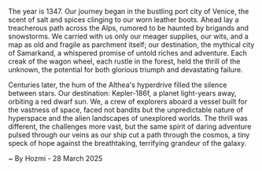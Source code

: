 
The year is 1347.  Our journey began in the bustling port city of Venice, the scent of salt and spices clinging to our worn leather boots.  Ahead lay a treacherous path across the Alps, rumored to be haunted by brigands and snowstorms.  We carried with us only our meager supplies, our wits, and a map as old and fragile as parchment itself; our destination, the mythical city of Samarkand, a whispered promise of untold riches and adventure. Each creak of the wagon wheel, each rustle in the forest, held the thrill of the unknown, the potential for both glorious triumph and devastating failure.

Centuries later, the hum of the Althea's hyperdrive filled the silence between stars.  Our destination: Kepler-186f, a planet light-years away, orbiting a red dwarf sun. We, a crew of explorers aboard a vessel built for the vastness of space, faced not bandits but the unpredictable nature of hyperspace and the alien landscapes of unexplored worlds.  The thrill was different, the challenges more vast, but the same spirit of daring adventure pulsed through our veins as our ship cut a path through the cosmos, a tiny speck of hope against the breathtaking, terrifying grandeur of the galaxy.

~ By Hozmi - 28 March 2025
